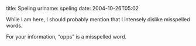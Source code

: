 title: Speling
urlname: speling
date: 2004-10-26T05:02

While I am here, I should probably mention that I intensely dislike misspelled words.

For your information, &ldquo;opps&rdquo; is a misspelled word.